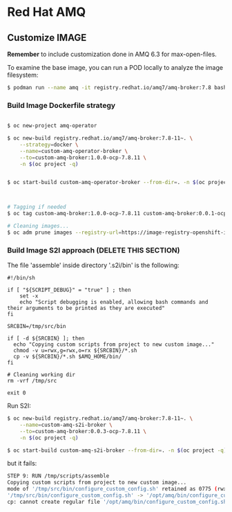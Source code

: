 # Red Hat AMQ

## Customize IMAGE

**Remember** to include customization done in AMQ 6.3 for max-open-files.

To examine the base image, you can run a POD locally to analyze the image filesystem:

```bash
$ podman run --name amq -it registry.redhat.io/amq7/amq-broker:7.8 bash
```

### Build Image Dockerfile strategy

```bash

$ oc new-project amq-operator

$ oc new-build registry.redhat.io/amq7/amq-broker:7.8-11~. \
    --strategy=docker \
    --name=custom-amq-operator-broker \
    --to=custom-amq-broker:1.0.0-ocp-7.8.11 \
    -n $(oc project -q)


$ oc start-build custom-amq-operator-broker --from-dir=. -n $(oc project -q)



# Tagging if needed
$ oc tag custom-amq-broker:1.0.0-ocp-7.8.11 custom-amq-broker:0.0.1-ocp-7.8:latest -n $(oc project -q)

# Cleaning images...
$ oc adm prune images --registry-url=https://image-registry-openshift-image-registry.apps.amqstreams.sandbox1409.opentlc.com --confirm

```



### Build Image S2I approach (DELETE THIS SECTION)

The file 'assemble' inside directory '.s2i/bin' is the following:
```
#!/bin/sh

if [ "${SCRIPT_DEBUG}" = "true" ] ; then
    set -x
    echo "Script debugging is enabled, allowing bash commands and their arguments to be printed as they are executed"
fi

SRCBIN=/tmp/src/bin

if [ -d ${SRCBIN} ]; then
  echo "Copying custom scripts from project to new custom image..."
  chmod -v u=rwx,g=rwx,o=rx ${SRCBIN}/*.sh
  cp -v ${SRCBIN}/*.sh $AMQ_HOME/bin/
fi

# Cleaning working dir
rm -vrf /tmp/src

exit 0
```

Run S2I:

```bash
$ oc new-build registry.redhat.io/amq7/amq-broker:7.8-11~. \
    --name=custom-amq-s2i-broker \
    --to=custom-amq-broker:0.0.3-ocp-7.8.11 \
    -n $(oc project -q)

$ oc start-build custom-amq-s2i-broker --from-dir=. -n $(oc project -q)
```
but it fails:

```bash
STEP 9: RUN /tmp/scripts/assemble
Copying custom scripts from project to new custom image...
mode of '/tmp/src/bin/configure_custom_config.sh' retained as 0775 (rwxrwxr-x)
'/tmp/src/bin/configure_custom_config.sh' -> '/opt/amq/bin/configure_custom_config.sh'
cp: cannot create regular file '/opt/amq/bin/configure_custom_config.sh': Permission denied
```



